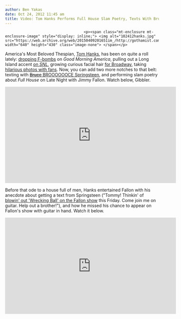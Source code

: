 ```yaml
---
author: Ben Yakas
date: Oct 24, 2012 11:45 am
title: Video: Tom Hanks Performs Full House Slam Poetry, Texts With Bruce Springsteen
---
```


	
										<p><span class="mt-enclosure mt-enclosure-image" style="display: inline;"> <img alt="102412hanks.jpg" src="https://web.archive.org/web/20150409201651im_/http://gothamist.com/attachments/byakas/102412hanks.jpg" width="640" height="430" class="image-none"> </span></p>

<p>America&apos;s Most Beloved Thespian, <a href="https://web.archive.org/web/20150409201651/http://gothamist.com/tags/tomhanks">Tom Hanks</a>, has been on quite a roll lately: <a href="https://web.archive.org/web/20150409201651/http://laist.com/2012/10/19/tom_hanks_drops_an_f-bomb_on_live_t.php">dropping F-bombs</a> on <em>Good Morning America</em>, pulling out a Long Island accent <a href="https://web.archive.org/web/20150409201651/http://gothamist.com/2012/10/21/videos_saturday_night_live_welcomes.php#photo-1">on <em>SNL</em></a>, growing curious facial hair <a href="https://web.archive.org/web/20150409201651/http://gothamist.com/2012/10/11/tom_hanks_to_make_broadway_debut_in.php">for Broadway</a>, taking <a href="https://web.archive.org/web/20150409201651/http://laist.com/2012/08/27/fan_photos_why_tom_hanks_is_awesome.php#photo-1">hilarious photos with fans</a>. Now, you can add two more notches to that belt: texting with <a href="https://web.archive.org/web/20150409201651/http://gothamist.com/tags/brucespringsteen"><strike>Bruce</strike> BROOOOOOCE Springsteen</a>, and performing slam poetry about <em>Full House</em> on Late Night with Jimmy Fallon. Watch below, Gibbler.</p>

<center><iframe id="nbc-video-widget" width="560" height="315" src="https://web.archive.org/web/20150409201651if_/http://www.nbc.com/assets/video/widget/widget.html?vid=1421766" frameborder="0"></iframe></center>

<p>Before that ode to a house full of men, Hanks entertained Fallon with his anecdote about getting a text from Springsteen (&quot;Tommy! Thinkin&apos; of <a href="https://web.archive.org/web/20150409201651/http://gothamist.com/2012/03/03/videos_a_look_back_at_bruce_springs.php">blowin&apos; out &apos;Wrecking Ball&apos; on the Fallon show</a> this Friday. Come join me on guitar. Help out a brother!&quot;), and how he missed his chance to appear on Fallon&apos;s show with guitar in hand. Watch it below.</p>

<center><iframe id="nbc-video-widget" width="560" height="315" src="https://web.archive.org/web/20150409201651if_/http://www.nbc.com/assets/video/widget/widget.html?vid=1421771" frameborder="0"></iframe></center>					
										
									
				